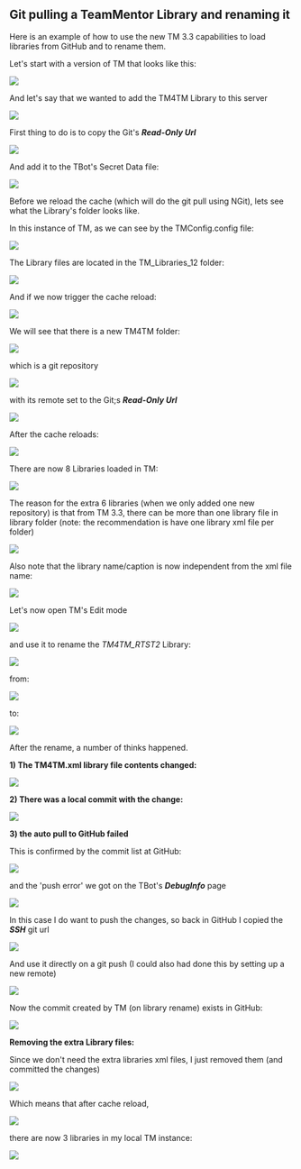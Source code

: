 ## Git pulling a TeamMentor Library and renaming it

Here is an example of how to use the new TM 3.3 capabilities to load libraries from GitHub and to rename them.

Let's start with a version of TM that looks like this:

![](images/image_thumb1.png)

And let's say that we wanted to add the TM4TM Library to this server

![](images/image_thumb_25255B1_25255D1.png)

First thing to do is to copy the Git's **_Read-Only Url_**

![](images/image_thumb_25255B2_25255D1.png)

And add it to the TBot's Secret Data file:

![](images/image_thumb_25255B4_25255D1.png)

Before we reload the cache (which will do the git pull using NGit), lets see what the Library's folder looks like.

In this instance of TM, as we can see by the TMConfig.config file:

![](images/image_thumb_25255B5_25255D1.png)

The Library files are located in the TM_Libraries_12 folder:

![](images/image_thumb_25255B6_25255D1.png)

And if we now trigger the cache reload:

![](images/image_thumb_25255B7_25255D1.png)

We will see that there is a new TM4TM folder:

![](images/image_thumb_25255B8_25255D1.png)

which is a git repository

![](images/image_thumb_25255B17_25255D1.png)

with its remote set to the Git;s **_Read-Only Url_**

![](images/image_thumb_25255B18_25255D1.png)

After the cache reloads:

![](images/image_thumb_25255B19_25255D1.png)

There are now 8 Libraries loaded in TM:

![](images/image_thumb_25255B20_25255D1.png)

The reason for the extra 6 libraries (when we only added one new repository) is that from TM 3.3, there can be more than one library file in library folder (note: the recommendation is have one library xml file per folder)

![](images/image_thumb_25255B21_25255D1.png)

Also note that the library name/caption is now independent from the xml file name:

![](images/image_thumb_25255B22_25255D1.png)

Let's now open TM's Edit mode

![](images/image_thumb_25255B33_25255D1.png)

and use it to rename the _TM4TM_RTST2_ Library:  

![](images/image_thumb_25255B41_25255D.png)

from:

![](images/image_thumb_25255B52_25255D.png)

to:

![](images/image_thumb_25255B59_25255D.png)

After the rename, a number of thinks happened.

**1) The TM4TM.xml library file contents changed:**

![](images/image_thumb_25255B60_25255D1.png)

**2) There was a local commit with the change:**

![](images/image_thumb_25255B61_25255D.png)

**3) the auto pull to GitHub failed**

This is confirmed by the commit list at GitHub:

![](images/image_thumb_25255B64_25255D.png)

and the 'push error' we got on the TBot's **_DebugInfo_** page

![](images/image_thumb_25255B62_25255D.png)

In this case I do want to push the changes, so back in GitHub I copied the **_SSH_** git url

![](images/image_thumb_25255B65_25255D.png)

And use it directly on a git push (I could also had done this by setting up a new remote)

![](images/image_thumb_25255B66_25255D.png)

Now the commit created by TM (on library rename) exists in GitHub:

![](images/image_thumb_25255B67_25255D.png)

**Removing the extra Library files:**

Since we don't need the extra libraries xml files, I just removed them (and committed the changes)

![](images/image_thumb_25255B68_25255D.png)

Which means that after cache reload,

![](images/image_thumb_25255B69_25255D.png)

there are now 3 libraries in my local TM instance:

![](images/image_thumb_25255B70_25255D.png)
